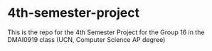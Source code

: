# 4th-semester-project
This is the repo for the 4th Semester Project for the Group 16 in the DMAI0919 class (UCN, Computer Science AP degree)
